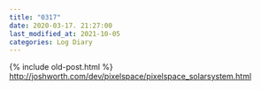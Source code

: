 ```yaml
---
title: "0317"
date: 2020-03-17. 21:27:00
last_modified_at: 2021-10-05
categories: Log Diary
---
```

{% include old-post.html %}
http://joshworth.com/dev/pixelspace/pixelspace_solarsystem.html